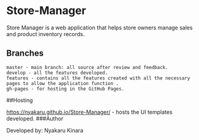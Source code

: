 # Store-Manager

Store Manager is a web application that helps store owners manage sales and product inventory records.
## Branches

    master - main branch: all source after review and feedback.
    develop - all the features developed.
    features - contains all the features created with all the necessary pages to allow the application function .
    gh-pages - for hosting in the GitHub Pages.

##Hosting

 https://nyakaru.github.io/Store-Manager/ - hosts the UI templates developed.
###Author

Developed by:  Nyakaru Kinara
